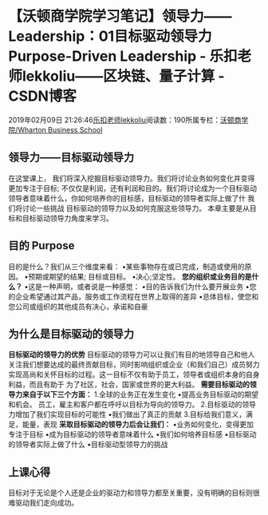 
# 【沃顿商学院学习笔记】领导力——Leadership：01目标驱动领导力 Purpose-Driven Leadership - 乐扣老师lekkoliu——区块链、量子计算 - CSDN博客

2019年02月09日 21:26:46[乐扣老师lekkoliu](https://me.csdn.net/lsttoy)阅读数：190所属专栏：[沃顿商学院/Wharton Business School](https://blog.csdn.net/column/details/33347.html)



## 领导力——目标驱动领导力
在这堂课上， 我们将深入挖掘目标驱动领导力。我们将讨论业务如何变化并变得更加专注于目标; 不仅仅是利润，还有利润和目的。我们将讨论成为一个目标驱动领导者意味着什么，你如何培养你的目标感，目标驱动的领导者实际上做了什 我们将讨论一些挑战 目标驱动的领导力以及如何克服这些领导力。
本章主要是从目标和目标驱动领导力角度来学习。
## 目的 Purpose
目的是什么？我们从三个维度来看：
•某些事物存在或已完成，制造或使用的原因。
•预期或期望的结果; 目标或目标。
•决心;坚定性。
**您的组织或业务目的是什么？**
•这是一种声明，或者说是一种感觉：
•目的告诉我们为什么要开展业务
•您的企业希望通过其产品，服务或工作流程在世界上取得的差异
•总体目标，使您和您公司或组织的其他成员有决心，承诺和自豪
## 为什么是目标驱动的领导力
**目标驱动的领导力的优势**
目标驱动的领导力可以让我们有目的地领导自己和他人关注我们想要达成的最终贡献目标，同时影响组织或企业（和我们自己）成员努力实现高尚和关怀目标的过程。这一目标不仅有助于员工，领导者或组织本身的自身利益，而且有助于 为了社区，社会，国家或世界的更大利益。
**需要目标驱动的领导力来自于以下三个方面：**
1.全球的业务正在发生变化
•提高业务目标驱动的期望和机会。 员工，雇主和客户都在呼吁以目标为导向的领导力。
2.目标驱动的领导力增加了我们实现目标的可能性
•我们做出了真正的贡献
3.目标给我们意义，满足，能量，表现
**采取目标驱动的领导力后会让我们：**
•业务如何变化，变得更加专注于目标
•成为目标驱动的领导者意味着什么
•我们如何培养目标感
•目标驱动的领导者实际上做了什么
•目标驱动型领导力的挑战
## 上课心得
目标对于无论是个人还是企业的驱动力和领导力都至关重要，没有明确的目标则很难驱动我们走向成功。

